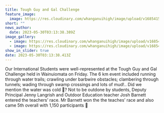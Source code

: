 ```yaml
---
title: Tough Guy and Gal Challenge
feature_image:
  image: https://res.cloudinary.com/whanganuihigh/image/upload/v1685415982/News/Tough_Guy_n_Gal.jpg
short: ""
news_author:
  date: 2023-05-30T03:13:38.389Z
image_gallery:
  - image: https://res.cloudinary.com/whanganuihigh/image/upload/v1685416039/News/Staff_Tough_Guy.jpg
  - image: https://res.cloudinary.com/whanganuihigh/image/upload/v1685416304/News/Tought_Guy_water_crossing.jpg
show_in_slider: true
date: 2023-05-30T03:13:38.413Z
---
```

Our International Students were well-represented at the Tough Guy and Gal Challenge held in Wainuiomata on Friday.  The 6 km event included running through water trails; crawling under barbwire obstacles; clambering through tunnels; wading through swamp crossings and lots of mud!..  Did we mention the water was cold 🥶? Not to be outdone by students, Deputy Principal Jenny Langrish and Outdoor Education teacher Josh Barnett entered the teachers’ race.  Mr Barnett won the the teaches’ race and also came 5th overall with 1,150 participants 👏